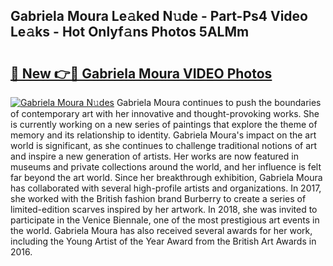 ## Gabriela Moura Le𝚊ked N𝚞de - Part-Ps4 Video Le𝚊ks - Hot Onlyf𝚊ns Photos 5ALMm

# <h2><a href="http://ac3762.deff.icu/?id=Gabriela+Moura">🔗 New 👉🔴 Gabriela Moura VIDEO Photos</a></h2>

[![Gabriela Moura N𝚞des](https://i.imgur.com/rIISA9y.gif)](http://ac3762.deff.icu/?id=Gabriela+Moura)
Gabriela Moura continues to push the boundaries of contemporary art with her innovative and thought-provoking works. She is currently working on a new series of paintings that explore the theme of memory and its relationship to identity. Gabriela Moura's impact on the art world is significant, as she continues to challenge traditional notions of art and inspire a new generation of artists. Her works are now featured in museums and private collections around the world, and her influence is felt far beyond the art world. Since her breakthrough exhibition, Gabriela Moura has collaborated with several high-profile artists and organizations. In 2017, she worked with the British fashion brand Burberry to create a series of limited-edition scarves inspired by her artwork. In 2018, she was invited to participate in the Venice Biennale, one of the most prestigious art events in the world. Gabriela Moura has also received several awards for her work, including the Young Artist of the Year Award from the British Art Awards in 2016.
